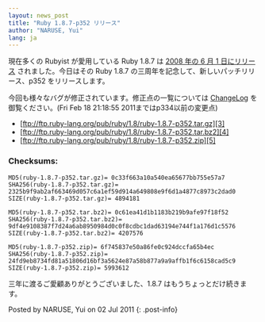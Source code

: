```yaml
---
layout: news_post
title: "Ruby 1.8.7-p352 リリース"
author: "NARUSE, Yui"
lang: ja
---
```


現在多くの Rubyist が愛用している Ruby 1.8.7 は [2008 年の 6 月 1 日にリリース][1] されました。今日はその
Ruby 1.8.7 の三周年を記念して、新しいパッチリリース、p352 をリリースします。

今回も様々なバグが修正されています。修正点の一覧については [ChangeLog][2] を御覧ください。(Fri Feb 18
21:18:55 2011まではp334以前の変更点)

* [ftp://ftp.ruby-lang.org/pub/ruby/1.8/ruby-1.8.7-p352.tar.gz][3]
* [ftp://ftp.ruby-lang.org/pub/ruby/1.8/ruby-1.8.7-p352.tar.bz2][4]
* [ftp://ftp.ruby-lang.org/pub/ruby/1.8/ruby-1.8.7-p352.zip][5]

### Checksums:

    MD5(ruby-1.8.7-p352.tar.gz)= 0c33f663a10a540ea65677bb755e57a7
    SHA256(ruby-1.8.7-p352.tar.gz)= 2325b9f9ab2af663469d057c6a1ef59d914a649808e9f6d1a4877c8973c2dad0
    SIZE(ruby-1.8.7-p352.tar.gz)= 4894181

    MD5(ruby-1.8.7-p352.tar.bz2)= 0c61ea41d1b1183b219b9afe97f18f52
    SHA256(ruby-1.8.7-p352.tar.bz2)= 9df4e9108387f7d24a6ab8950984d0c0f8cdbc1dad63194e744f1a176d1c5576
    SIZE(ruby-1.8.7-p352.tar.bz2)= 4207576

    MD5(ruby-1.8.7-p352.zip)= 6f745837e50a86fe0c924dccfa65b4ec
    SHA256(ruby-1.8.7-p352.zip)= 24fd9eb8734fd81a51806d16bf3a5624e87a58b877a9a9affb1f6c6158cad5c9
    SIZE(ruby-1.8.7-p352.zip)= 5993612

三年に渡るご愛顧ありがとうございました、1.8.7 はもうちょっとだけ続きます。

Posted by NARUSE, Yui on 02 Jul 2011
{: .post-info}



[1]: /ja/news/2008/06/01/ruby-1-8-7-has-been-released/ 
[2]: http://svn.ruby-lang.org/repos/ruby/tags/v1_8_7_352/ChangeLog 
[3]: ftp://ftp.ruby-lang.org/pub/ruby/1.8/ruby-1.8.7-p352.tar.gz 
[4]: ftp://ftp.ruby-lang.org/pub/ruby/1.8/ruby-1.8.7-p352.tar.bz2 
[5]: ftp://ftp.ruby-lang.org/pub/ruby/1.8/ruby-1.8.7-p352.zip 
